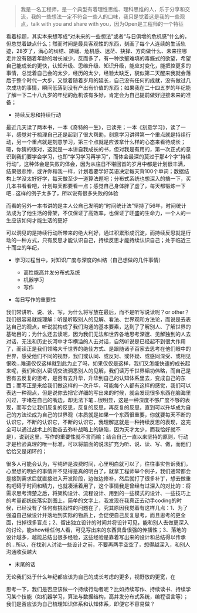 > 我是一名工程师，是一个典型有着理性思维、理科思维的人，乐于分享和交流，我的一些想法一定不符合一些人的口味，我只是觉着这是我的一些观点，talk with you and share with you，因为Open是工程师的一个特征

看着标题，其实本来想写成“对未来的一些想法”或者“与日俱增的危机感”什么的，但总觉着缺点什么；然而时间是最具客观性的东西，刻画了每个人连续的生活轨迹，28岁了，满心的纠结、踌躇、危机感、迷茫、抉择、方向做什么、未来往哪走并没有随着年龄的增长减少，反而多了，有一种欲壑难填的毒瘾式的欲望，希望自己能成长的更快，认知升级、思维升级、知识升级，能应对变化，能把控更多的事情，总觉着自己会的太少，经历的太少，经验太缺乏，貌似第二天醒来我就会落后于整个时代一大步，又觉着随着岁月的延长，自己没有任何的成就，没有做过几次成功的事情，瞬间低落到没有产出有价值的东西；如果我在二十四五岁的年纪能了解一下二十八九岁的年纪的危机该有多好，肯定会为自己提前做好迎接未来的准备；

* 持续反思和持续行动

最近几天读了两本书，一本《奇特的一生》，已读完；一本《刻意学习》，读了一半，感觉对于梳理自己还是起到了很大帮助，刻意学习讲得第一个重点就是持续行动，另一个重点就是刻意学习，第三个点就是应该拿什么样的心态来看待成长；嗯，你猜的很对，这就是一本讲自我成长的书，但对我是有用的，第一次正式的意识到我们要学会学习，也即“学习学习再学习“，而体会最深的莫过于那4个字“持续行动”，这种体会是失败的体会，因为从往日不堪回首的岁月中都是计划很丰满，结果很悲惨，或许你和我一样，计划着要学好英语决定每天背100个单词；数据结构上学没太好好学，每天做至少一道算法题吧；分布式系统也想深入的搞一下，买几本书看看吧，计划每天都要看一点；感觉自己身体胖了虚了，每天都锻炼一下吧...这样的例子太多了，所以说有很多失败的体验

而看的另外一本书讲的是主人公自己发明的“时间统计法”坚持了56年，时间统计法成为了他生活的骨架，不仅保证了高效率，也保证了旺盛的生命力，一个人的一生应该如何才能生活的更好

可以洞见的是持续行动所带来的绝大利好，通过积累形成沉淀，而持续反思就是行动的一种方式，只有反思才能认识自己，持续反思才能持续认识自己；处于临近三十而立的年纪，

* 学习过程当中，对知识广度与深度的纠结（自己想做的几件事情）

  * 高性能高并发分布式系统
  * 机器学习
  * 写作

* 每日写作的重要性

我们常讲听、说、读、写，为什么将写放在最后，而不是听写说读呢？or other？我们很容易就能理解：听是听取别人的见解、看法、世界观和方法论，而说是去表达自己的观点，听说就构成了我们沟通的基本要素，达到了了解别人、了解世界的基础目的；为什么还去读呢，因为我们无法和世界各地思考深邃、见解独到的人去对话，无法和历史长河中才华横溢的人去对话，自然听说是已经起不到很大作用了，而读正是我们领略大千世界的绝佳方式、是跟随诸子百家去思考在他们眼中的世界，感受他们不同的视野，我们或认同、或反对、或怀疑、或感同深受、或相见恨晚...难道仅仅这样就到此为止了吗，如果仅仅是这样，我们又怎能快速的成长起来呢，我们和别人密切交流洞悉别人的见解，我们读万千世界韬功伟略，而自己是否有去反复的思考，是否有去升华，升华到自己的认知体系里去，变成自己的东西；而写正是来给我们做这样的一次升华，可能每个人都有这样的感觉，我们可以表达一种观点，但是说你去把它详细的写出来的时候，就会发现很多东西在脑海里闪过，字堵在自己的嘴边，却无法下笔...很明显，这是一种深度不够广度不够的表现，而写会让我们反复的反思，反复的反思，再反复的反思，直到可以升华成为自己的方法论成为自己的世界观（本质就是如果一个东西很重要，你就要每天不断的认识它，不断的认识它，不断的认识它，我理解这就是一种持续反思的表现，这完全可以通过战术上的勤奋去弥补战略上的缺陷，因为天才太少，而我恰好就不是），说到这里，写作的重要性就不言而喻；结合自己一直以来坚持的原则，行动才是检验真理的唯一标准，可以将前面的说法扩充为听、说、读、写、做，而他们恰恰又是闭环的；

很多人可能会认为，写纯碎是浪费时间，心里明白就可以了，往往事实告诉我们，心里想的明白的事情并不见得是真的明白了，就拿工程师举个例子，我们通常都会是接到需求后就直接进入开发阶段，边做边修补，然后就打了很多补丁，想去做重构吧碍于时间和精力，也就凑活着用了，这个事情我是曾经有过深入的对比的：将需求思考清楚之后，将架构设计、流程设计、用到的一些模式的设计、一些技巧上的考量都统统落实到图上，简单的文字上，我发现在我真正去动手coding的时候，已经没有了任何有挑战性的问题在了，究其原因我觉着有这样几点：1、为了强迫自己做设计并落地到实际的物质上，会促使自己反复思考，而且思考的更全面，扫掉很多盲点；2、留出独立设计的时间并将设计可见，能和别人去做更深入的讨论，能show给任何人看，可见写出来的东西具备很强的传播性；3、落地的设计越多，越能总结出很多经验，这些经验是靠着写出来的设计和总结得以传承的...所以，在找别人讨论一些设计之前，不要再两手空空了，想得越深入，和别人沟通收获越大

* 末尾的话

无论我们处于什么年纪都应该为自己的成长考虑的更多，视野放的更宽，在



思考一下，我们是否应该做一个持续行动者呢？比如持续写作、持续读书、持续学习某个技能（如机器学习，算法与数据结构，高并发分布式系统，编程语言等）；我们是否应该为自己梳理知识体系和认知体系，即便它不容易做？



